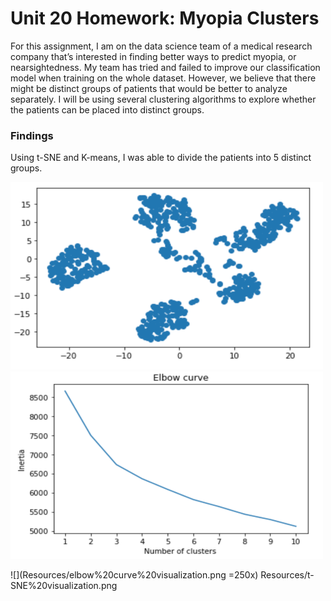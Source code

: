 # Unit 20 Homework: Myopia Clusters

For this assignment, I am on the data science team of a medical research company that’s interested in finding better ways to predict myopia, or nearsightedness. My team has tried and failed to improve our classification model when training on the whole dataset. However, we believe that there might be distinct groups of patients that would be better to analyze separately. I will be using several clustering algorithms to explore whether the patients can be placed into distinct groups. 

### Findings 
Using t-SNE and K-means, I was able to divide the patients into 5 distinct groups.

<img src="Resources/t-SNE%20visualization.png"  width="500" height="300">
<img src="Resources/elbow%20curve%20visualization.png"  width="500" height="300">


![](Resources/elbow%20curve%20visualization.png =250x)
Resources/t-SNE%20visualization.png
